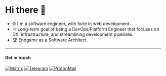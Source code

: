 # Hi there :wave:

- 🌐 I'm a software engineer, with forte in web development.
- ♾️ Long-term goal of being a DevOps/Platform Engineer that focuses on DX, infrastructure, and streamlining development pipelines.
- 🏆 Endgame as a Software Architect.

<hr />

#### Get in touch

[![Matrix](https://img.shields.io/badge/-Matrix-black?style=for-the-badge&logo=Matrix&logoColor=green)](https://matrix.to/#/@jhdcruz:beeper.com)
[![Telegram](https://img.shields.io/badge/-Telegram-black?style=for-the-badge&logo=Telegram&logoColor=cyan)](https://t.me/jhdcruz)
[![ProtonMail](https://img.shields.io/badge/-ProtonMail-black?style=for-the-badge&logo=ProtonMail&logoColor=blueviolet)](mailto:jhdcrux@protonmail.com)

